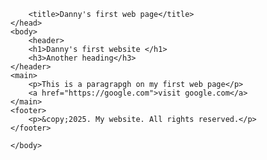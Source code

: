 
<!DOCTYPE html>
<html>
    <head>
        <meta name="description"content="This is a simple html web page">

        <title>Danny's first web page</title>
    </head>
    <body>
        <header>
        <h1>Danny's first website </h1>
        <h3>Another heading</h3>
    </header>
    <main>
        <p>This is a paragrapgh on my first web page</p>
        <a href="https://google.com">visit google.com</a>
    </main>
    <footer>
        <p>&copy;2025. My website. All rights reserved.</p>
    </footer>

    </body>
</html>
